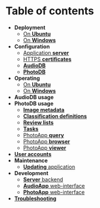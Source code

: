 # Table of contents

* **Deployment**
  * [On **Ubuntu**](deployment_on_ubuntu.md)
  * [On **Windows**](deployment_on_windows.md)
* **Configuration**
  * [Application **server**](config.md)  
  * [HTTPS **certificates**](https_certificates.md) 
  * [**AudioDB**](config_audiodb.md)  
  * [**PhotoDB**](config_photodb.md)    
* **Operating**
  * [On **Ubuntu**](operating_on_ubuntu.md)
  * [On **Windows**](operating_on_windows.md)
* **AudioDB usage**
* **PhotoDB usage**
  * [**Image metadata**](image_metadata.md)  
  * [**Classification definitions**](classification_definition.md)   
  * [**Review lists**](review_lists.md)
  * [**Tasks**](photodb_tasks.md)
  * [PhotoApp **query**](photo_app_query.md)   
  * [PhotoApp **browser**](photo_app_browser.md) 
  * [PhotoApp **viewer**](photo_app_viewer.md)
* [**User accounts**](user_accounts.md)        
* **Maintenance**
  * [**Updating** application](update.md)
* **Development**
  * [**Server** backend](development_server.md)
  * [**AudioApp** web-interface](../AudioApp/README.md)
  * [**PhotoApp** web-interface](../PhotoApp/README.md)
* [**Troubleshooting**](troubleshooting.md)  